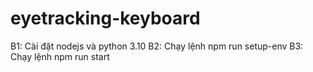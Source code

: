 # eyetracking-keyboard

B1: Cài đặt nodejs và python 3.10
B2: Chạy lệnh npm run setup-env
B3: Chạy lệnh npm run start

